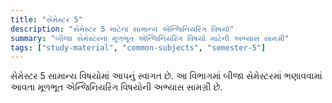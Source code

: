 ```yaml
---
title: "સેમેસ્ટર 5"
description: "સેમેસ્ટર 5 માટેના સામાન્ય એન્જિનિયરિંગ વિષયો"
summary: "બીજા સેમેસ્ટરના મૂળભૂત એન્જિનિયરિંગ વિષયો માટેની અભ્યાસ સામગ્રી"
tags: ["study-material", "common-subjects", "semester-5"]
---
```


સેમેસ્ટર 5 સામાન્ય વિષયોમાં આપનું સ્વાગત છે. આ વિભાગમાં બીજા સેમેસ્ટરમાં ભણાવવામાં આવતા મૂળભૂત એન્જિનિયરિંગ વિષયોની અભ્યાસ સામગ્રી છે.
